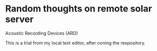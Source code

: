 # Random thoughts on remote solar server
Acoustic Recording Devices (ARD)

This is a trial from my local text editor, after coning the respository.